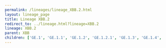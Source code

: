 ```yaml
---
permalink: /lineages/lineage_XBB.2.html
layout: lineage_page
title: Lineage XBB.2
redirect_to: ../lineage.html?lineage=XBB.2
lineage: XBB.2
parent: XBB
children: ['GE.1', 'GE.1.1', 'GE.1.2', 'GE.1.2.1', 'GE.1.3', 'GE.1.4', 'GE.1.5', 'GE.1.6', 'GJ.1', 'GJ.1.1', 'GJ.1.2', 'GJ.1.2.1', 'GJ.1.2.2', 'GJ.1.2.3', 'GJ.1.2.4', 'GJ.1.2.5', 'GJ.1.2.6', 'GJ.1.2.7', 'GJ.1.2.8', 'GJ.2', 'GJ.3', 'GJ.4', 'GJ.5', 'GJ.5.1', 'GJ.6', 'GM.3.1', 'GS.1', 'GS.2', 'GS.3', 'GS.4', 'GS.4.1', 'GS.4.1.1', 'GS.5', 'GS.6', 'GS.7', 'GS.7.1', 'GS.8', 'GZ.1', 'HG.1', 'HG.1.1', 'HG.2', 'HG.3', 'HH.1', 'HH.1.1', 'HH.2', 'HH.2.1', 'HH.3', 'HH.4', 'HH.5', 'HH.6', 'HH.7', 'HH.8', 'HH.8.1', 'JA.1', 'JS.1', 'JS.2', 'JU.1', 'JY.1', 'JY.1.1', 'XBB.2', 'XBB.2.3', 'XBB.2.3.2', 'XBB.2.3.3', 'XBB.2.3.4', 'XBB.2.3.5', 'XBB.2.3.7', 'XBB.2.3.8', 'XBB.2.3.11', 'XBB.2.3.12', 'XBB.2.3.13', 'XBB.2.3.15', 'XBB.2.3.16', 'XBB.2.3.17', 'XBB.2.3.18', 'XBB.2.3.19', 'XBB.2.3.20', 'XBB.2.3.21', 'XBB.2.3.22', 'XBB.2.4']
---
```

